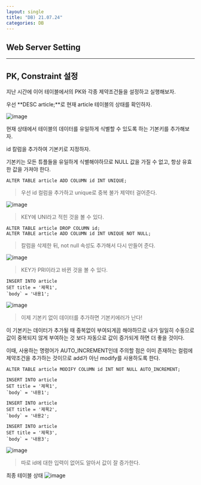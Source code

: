 ```yaml
---
layout: single
title: "DB) 21.07.24"
categories: DB
---
```

## Web Server Setting
- - - - 
## PK, Constraint 설정

지난 시간에 이어 테이블에서의 PK와 각종 제약조건들을 설정하고 실행해보자.

우선 **DESC article;**로 현재 article 테이블의 상태를 확인하자.

![image](https://user-images.githubusercontent.com/52832956/126859490-22ebd85a-1030-480f-af42-f025c3ba48c4.png)

현재 상태에서 테이블의 데이터를 유일하게 식별할 수 있도록 하는 기본키를 추가해보자.

id 칼럼을 추가하여 기본키로 지정하자.

기본키는 모든 튜플들을 유일하게 식별해야하므로 NULL 값을 가질 수 없고, 항상 유효한 값을 가져야 한다.

```
ALTER TABLE article ADD COLUMN id INT UNIQUE;
```
> 우선 id 컬럼을 추가하고 unique로 중복 불가 제약터 걸어준다.

![image](https://user-images.githubusercontent.com/52832956/126859856-f7853321-2ba7-4117-9540-fbe49cdefdeb.png)

> KEY에 UNI라고 적힌 것을 볼 수 있다.

```
ALTER TABLE article DROP COLUMN id;
ALTER TABLE article ADD COLUMN id INT UNIQUE NOT NULL;
```
> 칼럼을 삭제한 뒤, not null 속성도 추가해서 다시 만들어 준다.

![image](https://user-images.githubusercontent.com/52832956/126859907-88d46b97-2cde-4807-b1aa-8bcd7bc732cd.png)

> KEY가 PRI이라고 바뀐 것을 볼 수 있다.

```
INSERT INTO article
SET title = '제목1',
`body` = '내용1';
```
![image](https://user-images.githubusercontent.com/52832956/126860034-4b5d9f84-c71e-418c-bee1-56bd23694933.png)

> 이제 기본키 없이 데이터를 추가하면 기본키에러가 난다!


이 기본키는 데이터가 추가될 때 중복없이 부여되게끔 해야하므로 내가 일일히 수동으로 값이 중복되지 않게 부여하는 것 보다 자동으로 값이 증가되게 하면 더 좋을 것이다.

이때, 사용하는 명령어가 AUTO_INCREMENT인데 주의할 점은 이미 존재하는 컬럼에 제약조건을 추가하는 것이므로 add가 아닌 modify를 사용하도록 한다.

```
ALTER TABLE article MODIFY COLUMN id INT NOT NULL AUTO_INCREMENT;

INSERT INTO article
SET title = '제목1',
`body` = '내용1';

INSERT INTO article
SET title = '제목2',
`body` = '내용2';

INSERT INTO article
SET title = '제목3',
`body` = '내용3';
```
![image](https://user-images.githubusercontent.com/52832956/126860100-7e59f3eb-3ee7-45fd-9e9e-ba556dc63f86.png)

> 따로 id에 대한 입력이 없어도 알아서 값이 잘 증가한다.

최종 테이블 상태
![image](https://user-images.githubusercontent.com/52832956/126860118-245d5eb8-e39c-4407-8ded-cff96a5c2715.png)
